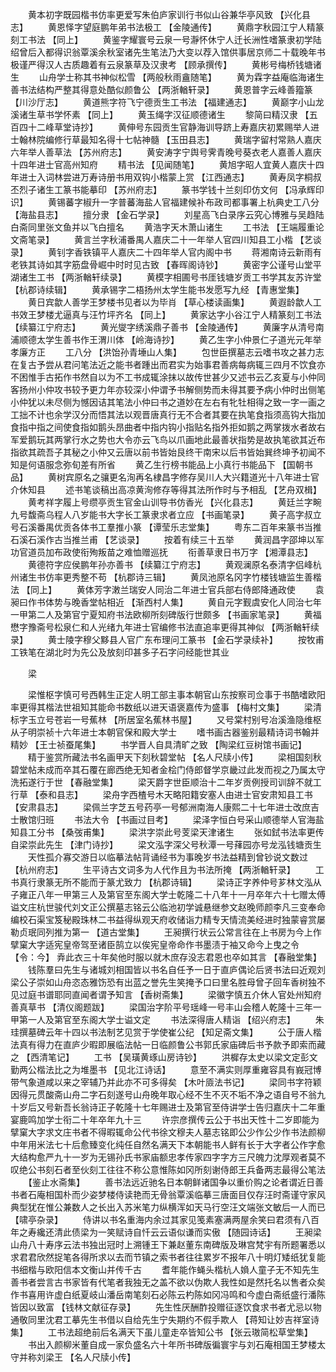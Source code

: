 <!-- { "loadSidebar": true } -->
　　黄本初字既园楷书仿率更爱写朱伯庐家训行书似山谷兼华亭风致 【兴化县志】 
　　黄恩怿字望庭鹏年弟书法极工 【金陵通传】 
　　黄鼎字秋园江宁人精篆刻工书法 【同上】 
　　黄鉴字耀寰号云泉一号瀞怀休宁人迁长洲性嗜篆隶初学陆绍曾后入都得识翁覃溪余秋室诸先生笔法乃大变以荐入馆供事居京师二十载晚年书极谨严得汉人古质趣着有云泉篆草及汉隶考 【顾承撰传】 
　　黄彬号梅桥钱塘诸生 
　　山舟学士称其书神似松雪 【两般秋雨盦随笔】 
　　黄为霖字益庵临海诸生善书法结构严整其得意处酷似颜鲁公 【两浙輶轩录】 
　　黄恩普字云峰善籀篆 【川沙厅志】 
　　黄道熊字符飞宁德贡生工书法 【福建通志】 
　　黄巅字小山龙溪诸生草书学怀素 【同上】 
　　黄玉绳字汉征顺德诸生 
　　黎简曰精汉隶 【五百四十二峰草堂诗抄】 
　　黄伸号东园贡生官静海训导跻上寿嘉庆初累赐举人进士翰林院编修行草最知名得十七帖神髓 【玉田县志】 
　　黄瑞字留村常熟人嘉庆六年举人善草法 【苏州府志】 
　　黄安涛字宁舆号霁青晚号葵衣老人嘉善人嘉庆十四年进士官高州知府 
　　精书法 【见闻随笔】 
　　黄旭字昭人宜黄人嘉庆十四年进士入词林尝进万寿诗册书用双钩小楷蒙上赏 【江西通志】 
　　黄寿凤字桐叔丕烈子诸生工篆书能摹印 【苏州府志】 
　　篆书学钱十兰刻印仿文何 【冯承辉印识】 
　　黄锡蕃字椒升一字普蕃海盐人官福建候补布政司都事署上杭典史工八分 【海盐县志】 
　　擅分隶 【金石学录】 
　　刘星高飞白录序云究心博雅与吴趋陆白斋同里张文鱼并以飞白擅名 
　　黄浩字天木萧山诸生 
　　工书法 【王端履重论文斋笔录】 
　　黄言兰字秋浦番禺人嘉庆二十一年举人官四川知县工小楷 【艺谈录】 
　　黄钊字香铁镇平人嘉庆二十四年举人官内阁中书 
　　蒋湘南诗云新雨有老铁其诗如其字筋盘骨崛中时时见古致 【春晖阁诗钞】 
　　黄密字公谨号山堂平湖诸生工书 【两浙輶轩续录】 
　　黄模字相圃号书厓钱塘岁贡工书学其友苏许堂 【杭郡诗续辑】 
　　黄承锡字二梧扬州太学生能书发愿写九经 【青惠堂集】 
　　黄日宾歙人善学王梦楼书见者以为毕肖 【草心楼读画集】 
　　黄遐龄歙人工书效王梦楼尤逼真与汪竹坪齐名 【同上】 
　　黄家达字小谷江宁人精篆刻工书法 【续纂江宁府志】 
　　黄光燮字绣溪鼎子善书 【金陵通传】 
　　黄廉字从清号南浦顺德太学生善书作王渭川体 【岭海诗抄】 
　　黄乙生字小仲景仁子道光元年举孝廉方正 
　　工八分 【洪饴孙青埵山人集】 
　　包世臣撰墓志云嗜书攻之甚力志在复古予尝从君问笔法近之能书者踵出而君实为始事君善病每病辄三四月不饮食亦不困惟手古拓作书然自以为不工书成辄涂抹以故传世甚少又述书云乙亥夏与小仲同客扬州小仲攻书较予更力年亦较深小仲谓予书解侧势而未得其要予病小仲时出侧笔小仲犹以未尽侧为憾因诘其笔法小仲曰书之道妙在左右有牝牡相得之致一字一画之工拙不计也余学汉分而悟其法以观晋唐真行无不合者其要在执笔食指须高钩大指加食指中指之间使食指如鹅头昂曲者中指内钩小指贴名指外拒如鹅之两掌拨水者故右军爱鹅玩其两掌行水之势也大令亦云飞鸟以爪画地此最善状指势是故执笔欲其近布指欲其疏吾子其秘之小仲又云唐以前书皆始艮终干南宋以后书皆始巽终坤予初闻不知是何语服念弥旬差有所省 
　　黄乙生行榜书能品上小真行书能品下 【国朝书品】 
　　黄树宾原名之骧更名洵再名棣昌字修存吴川人大兴籍道光十八年进士官介休知县 
　　述书笔谈稿出高凉黄洵修存等得其法所作时与予相乱 【艺舟双楫】 
　　黄考祥字履上号缵亭贡生官金山训导书仿香光 【兴化县志】 
　　黄廷兰字畹九号馥斋乌程人八岁能书大字长工篆隶求者立应 【书画笔录】 
　　黄子高字叔立号石溪番禺优贡各体书工羣推小篆 【谭莹乐志堂集】 
　　粤东二百年来篆书当推石溪石溪作古当推兰甫 【艺谈录】 
　　按着有续三十五举 
　　黄润昌字邵坤以军功官道员加布政使衔殉叛苗之难恤赠巡抚 
　　衔善草隶日书万字 【湘潭县志】 
　　黄德符字应侯鹏年孙亦善书 【续纂江宁府志】 
　　黄观澜原名泰清字侣峰杭州诸生书仿率更秀整不苟 【杭郡诗三辑】 
　　黄凤池原名冈字竹楼钱塘监生善楷法 【同上】 
　　黄体芳字潄兰瑞安人同治二年进士官兵部右侍郎降通政使 
　　袁昶曰作书体势与晚香堂帖相近 【渐西村人集】 
　　黄自元字觐虞安化人同治七年一甲第二人及第官宁夏知府书法欧柳所刻碑版行世颇多 【书画家笔录】 
　　黄福懋字豫斋号松泉仁和人光绪九年进士官编修书法直追率更得其神似 【两浙輶轩续录】 
　　黄士陵字穆父黟县人官广东布理问工篆书 【金石学录续补】 
　　按牧甫工铁笔在湖北时为先公及放刻印甚多子石字问经能世其业 

　　梁 

　　梁惟枢字慎可号西韩生正定人明工部主事本朝官山东按察司佥事于书酷嗜欧阳率更得其楷法世祖知其能命书数纸以进天语褒嘉传为盛事 【梅村文集】 
　　梁清标字玉立号苍岩一号蕉林 【所居室名蕉林书屋】 
　　又号棠村别号冶溪渔隐维枢从子明崇祯十六年进士本朝官保和殿大学士 
　　嗜书画古器鉴别最精诗词书翰并精妙 【王士祯蚕尾集】 
　　书学晋人自具清旷之致 【陶梁红豆树馆书画记】 
　　精于鉴赏所藏法书名画甲天下刻秋碧堂帖 【名人尺牍小传】 
　　梁相国刻秋碧堂帖未成而卒其石覆在廊西绝无知者金桧门侍郎督学京畿过此发而视之乃属太守洗拓遂行于世 【春融堂集】 
　　梁天爵字世臣顺治十二年岁贡例授司训辞不就工行草 【泰和县志】 
　　梁舟字西楂号木天略阳籍安塞人由进士官安肃知县工书 【安肃县志】 
　　梁佩兰字芝五号药亭一号郁洲南海人康熙二十七年进士改庶吉士散馆归班 
　　书法大令 【书画过目考】 
　　梁泽字恒白号采山顺德举人官海盐知县工分书 【桑弢甫集】 
　　梁洪字崇此号芰梁天津诸生 
　　张如鉽书法率更传自梁崇此先生 【津门诗抄】 
　　梁文泓字深父号秋潭一号萚园亦号龙泓钱塘贡生 
　　天性孤介寡交游日以临摹法帖背诵经书为事晚岁书法益精到曾钞说文数过 【杭州府志】 
　　生平诗古文词多为人代作且为书法所掩 【两浙輶轩录】 
　　工书真行隶篆无所不能而于篆尤致力 【杭郡诗辑】 
　　梁诗正字养仲号芗林文泓从子雍正八年一甲第三人及第官至东阁大学士乾隆二十八年十一月卒年六十七赠太傅谥文庄杭世骏代刘文正公撰墓志铭云公临池初学诚悬继参文赵晚师颜李凡三变奉命编校石渠宝笈秘殿珠林二书益得纵观天府收储诣力精专天情流美经进时独蒙睿赏屡勒贞珉同列推为第一 【道古堂集】 
　　王昶撰行状云公常言往在上书房为今上作擘窠大字适宪皇帝驾至诸臣鹄立以俟宪皇帝命作书墨渍于袖又命今上曳之令 【令：今】 弆此衣三十年矣他时服以就木庶存没志君恩也卒如其言 【春融堂集】 
　　钱陈羣曰先生与诸城刘相国皆以书名自任予一日于直庐偶论后贤书法曰近观刘梁公子崇如山舟恣态雅饬恐有出蓝之誉先生笑掩予口曰里名胜母曾子回车香树独不见过庭书谱耶同直闻者谓予知言 【香树斋集】 
　　梁徽字慎五介休人官处州知府善真草书 【清仪阁题跋】 
　　梁国治字阶平号瑶峰一号丰山会稽人乾隆十三年一甲第一人及第官至东阁大学士谥文定 
　　书法深得唐人精诣 【绍兴府志】 
　　朱珪撰墓碑云年十四以书法制艺见赏于学使崔公纪 【知足斋文集】 
　　公于唐人楷法真有得力在直庐少暇即展临法帖一日临颜鲁公书郭氏家庙碑后书予款予即索而藏之 【西清笔记】 
　　工书 【吴璜黄琢山房诗钞】 
　　洪樨存太史以梁文定彭文勤两公楷法比之为堆墨书 【见北江诗话】 
　　意至不满实则厚重雍容具有峩冠博带气象道咸以来之宰辅乃并此亦不可多得矣 【木叶厱法书记】 
　　梁同书字符颖因得元贯酸斋山舟二字石刻遂号山舟晚年取心经不生不灭不垢不净之语自号不翁九十岁后又号新吾长翁诗正子乾隆十七年赐进士及第官至侍讲学士告归嘉庆十二年重宴鹿鸣加学士衔二十年卒年九十三 
　　许宗彦撰传云公于书出天性十二岁即能为擘窠大字求文庄书者不得暇辄命公代书徐文穆夫人墓志铭即公少作公少作书法颜柳中年用米法七十后愈臻变化纯任自然名满天下本朝能书人鲜有长于大字者公作字愈大结构愈严九十一岁为无锡孙氏书家庙额忠孝传家四字字方三尺魄力沈厚观者莫不叹绝公书刻石者至伙刻工往往不称公意惟陈如冈所刻谢侍郎王兵备两志最得公笔法 
　　【鉴止水斋集】 
　　善书法远近驰名日本朝鲜诸国争以重价购之论者谓近日善书者石庵相国朴而少姿梦楼侍读艳而无骨翁覃溪临摹三唐面目仅存汪时斋谨守家风典型犹在惟公兼数人之长出入苏米笔力纵横浑如天马行空汪文端张文敏后一人而已 【啸亭杂录】 
　　侍讲以书名重海内余过其家见笺素塞满两屋余笑曰君须有八百年之寿纔还清此债梁为一笑赋诗自忏云云语似谦而实傲 【随园诗话】 
　　王昶梁山舟八十寿序云法书独出冠时上溯锺王下兼赵董东南碑版及琳宫梵宇有所题署悉以求君君欣然捉笔各得所求以去而节镇之索书者往往累岁不报年八十明灯矮纸犹复能书细楷与欧阳信本文衡山并传千古 
　　耆年能作蝇头楷杭人媍人童子无不知先生善书者尝言古书家皆有代笔者我独无之盖不欲以伪欺人我性如是然托名以售者众矣作书喜用许虚白纸夏岐山潘岳南笔刻石必陈云杓陈如冈冯鸣和今虚白斋纸盛行潘陈皆因以致富 【钱林文献征存录】 
　　先生性厌酬酢投赠征逐饮食求书者尤忌以物通敬同里沈君工摹先生书借以自给先生宁失期约不假手欺人 【蒋知让妙吉祥室诗集】 
　　工书法超绝前后名满天下虽儿童走卒皆知公书 【张云璈简松草堂集】 
　　书出入颜柳米董自成一家负盛名六十年所书碑版徧寰宇与刘石庵相国王梦楼太守并称刘梁王 【名人尺牍小传】 
